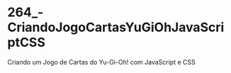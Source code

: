 # 264_-CriandoJogoCartasYuGiOhJavaScriptCSS
 Criando um Jogo de Cartas do Yu-Gi-Oh! com JavaScript e CSS
